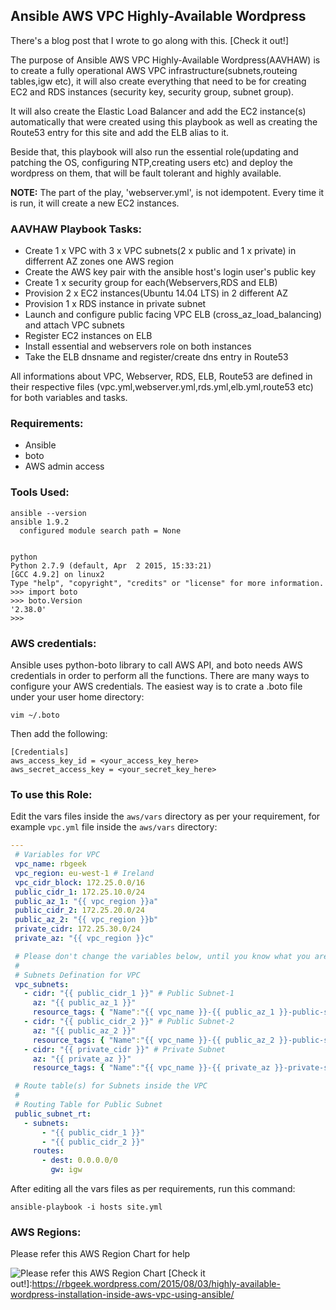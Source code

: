 Ansible AWS VPC Highly-Available Wordpress
----------------------
There's a blog post that I wrote to go along with this. [Check it out!]

The purpose of Ansible AWS VPC Highly-Available Wordpress(AAVHAW) is to create a fully operational AWS VPC infrastructure(subnets,routeing tables,igw etc), it will also create everything that need to be for creating EC2 and RDS instances (security key, security group, subnet group).

It will also create the Elastic Load Balancer and add the EC2 instance(s) automatically that were created using this playbook as well as creating the Route53 entry for this site and add the ELB alias to it. 

Beside that, this playbook will also run the essential role(updating and patching the OS, configuring NTP,creating users etc) and deploy the wordpress on them, that will be fault tolerant and highly available.

**NOTE:** The part of the play, 'webserver.yml', is not idempotent. Every time it is run, it will create a new EC2 instances.

### AAVHAW Playbook Tasks:

- Create 1 x VPC with 3 x VPC subnets(2 x public and 1 x private) in differrent AZ zones one AWS region
- Create the AWS key pair with the ansible host's login user's public key
- Create 1 x security group for each(Webservers,RDS and ELB)
- Provision 2 x EC2 instances(Ubuntu 14.04 LTS) in 2 different AZ
- Provision 1 x RDS instance in private subnet
- Launch and configure public facing VPC ELB (cross_az_load_balancing) and attach VPC subnets
- Register EC2 instances on ELB
- Install essential and webservers role on both instances
- Take the ELB dnsname and register/create dns entry in Route53

All informations about VPC, Webserver, RDS, ELB, Route53 are defined in their respective files (vpc.yml,webserver.yml,rds.yml,elb.yml,route53 etc) for both variables and tasks.

### Requirements:

- Ansible
- boto
- AWS admin access

### Tools Used:
```shell
ansible --version
ansible 1.9.2
  configured module search path = None


python
Python 2.7.9 (default, Apr  2 2015, 15:33:21) 
[GCC 4.9.2] on linux2
Type "help", "copyright", "credits" or "license" for more information.
>>> import boto
>>> boto.Version
'2.38.0'
>>>
```
### AWS credentials:

Ansible uses python-boto library to call AWS API, and boto needs AWS credentials in order to perform all the functions. There are many ways to configure your AWS credentials. The easiest way is to crate a .boto file under your user home directory:
```shell
vim ~/.boto
```
Then add the following:
```shell
[Credentials]
aws_access_key_id = <your_access_key_here>
aws_secret_access_key = <your_secret_key_here>
```

### To use this Role:

Edit the vars files inside the `aws/vars` directory as per your requirement, for example `vpc.yml` file inside the `aws/vars` directory:
```yaml
---
 # Variables for VPC
 vpc_name: rbgeek
 vpc_region: eu-west-1 # Ireland
 vpc_cidr_block: 172.25.0.0/16
 public_cidr_1: 172.25.10.0/24
 public_az_1: "{{ vpc_region }}a"
 public_cidr_2: 172.25.20.0/24
 public_az_2: "{{ vpc_region }}b"
 private_cidr: 172.25.30.0/24
 private_az: "{{ vpc_region }}c"

 # Please don't change the variables below, until you know what you are doing
 #
 # Subnets Defination for VPC
 vpc_subnets:
   - cidr: "{{ public_cidr_1 }}" # Public Subnet-1
     az: "{{ public_az_1 }}"
     resource_tags: { "Name":"{{ vpc_name }}-{{ public_az_1 }}-public-subnet" }
   - cidr: "{{ public_cidr_2 }}" # Public Subnet-2
     az: "{{ public_az_2 }}"
     resource_tags: { "Name":"{{ vpc_name }}-{{ public_az_2 }}-public-subnet" }
   - cidr: "{{ private_cidr }}" # Private Subnet
     az: "{{ private_az }}"
     resource_tags: { "Name":"{{ vpc_name }}-{{ private_az }}-private-subnet" }

 # Route table(s) for Subnets inside the VPC
 #
 # Routing Table for Public Subnet
 public_subnet_rt:
   - subnets:
       - "{{ public_cidr_1 }}"
       - "{{ public_cidr_2 }}"
     routes:
       - dest: 0.0.0.0/0
         gw: igw
```
After editing all the vars files as per requirements, run this command:
```shell
ansible-playbook -i hosts site.yml
```
### AWS Regions:

Please refer this AWS Region Chart for help

![Please refer this AWS Region Chart](http://s14.postimg.org/my8ap29sh/AWSRegions.jpg)
[Check it out!]:https://rbgeek.wordpress.com/2015/08/03/highly-available-wordpress-installation-inside-aws-vpc-using-ansible/
